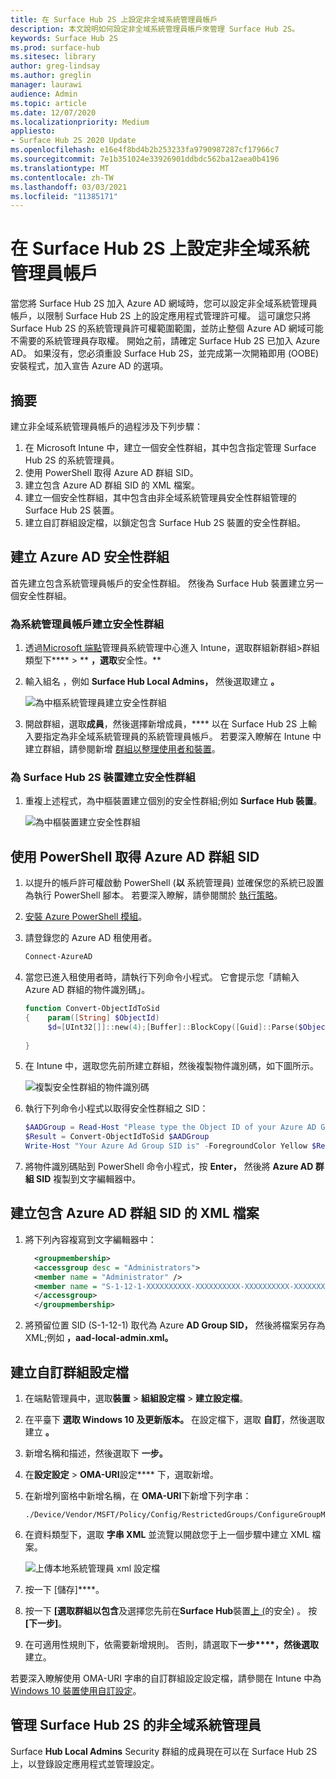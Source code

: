 ```yaml
---
title: 在 Surface Hub 2S 上設定非全域系統管理員帳戶
description: 本文說明如何設定非全域系統管理員帳戶來管理 Surface Hub 2S。
keywords: Surface Hub 2S
ms.prod: surface-hub
ms.sitesec: library
author: greg-lindsay
ms.author: greglin
manager: laurawi
audience: Admin
ms.topic: article
ms.date: 12/07/2020
ms.localizationpriority: Medium
appliesto:
- Surface Hub 2S 2020 Update
ms.openlocfilehash: e16e4f8bd4b2b253233fa9790987287cf17966c7
ms.sourcegitcommit: 7e1b351024e33926901ddbdc562ba12aea0b4196
ms.translationtype: MT
ms.contentlocale: zh-TW
ms.lasthandoff: 03/03/2021
ms.locfileid: "11385171"
---
```

# <a name="configure-non-global-admin-accounts-on-surface-hub-2s"></a>在 Surface Hub 2S 上設定非全域系統管理員帳戶

當您將 Surface Hub 2S 加入 Azure AD 網域時，您可以設定非全域系統管理員帳戶，以限制 Surface Hub 2S 上的設定應用程式管理許可權。 這可讓您只將 Surface Hub 2S 的系統管理員許可權範圍範圍，並防止整個 Azure AD 網域可能不需要的系統管理員存取權。 開始之前，請確定 Surface Hub 2S 已加入 Azure AD。 如果沒有，您必須重設 Surface Hub 2S，並完成第一次開箱即用 (OOBE) 安裝程式，加入宣告 Azure AD 的選項。

## <a name="summary"></a>摘要 

建立非全域系統管理員帳戶的過程涉及下列步驟： 

1. 在 Microsoft Intune 中，建立一個安全性群組，其中包含指定管理 Surface Hub 2S 的系統管理員。
2. 使用 PowerShell 取得 Azure AD 群組 SID。
3. 建立包含 Azure AD 群組 SID 的 XML 檔案。
4. 建立一個安全性群組，其中包含由非全域系統管理員安全性群組管理的 Surface Hub 2S 裝置。
5. 建立自訂群組設定檔，以鎖定包含 Surface Hub 2S 裝置的安全性群組。 


## <a name="create-azure-ad-security-groups"></a>建立 Azure AD 安全性群組

首先建立包含系統管理員帳戶的安全性群組。 然後為 Surface Hub 裝置建立另一個安全性群組。  

### <a name="create-security-group-for-admin-accounts"></a>為系統管理員帳戶建立安全性群組

1. 透過[Microsoft 端點](https://go.microsoft.com/fwlink/?linkid=2109431)管理員系統管理中心進入 Intune，選取群組新群組>群組類型下****  >  ** **，選取**安全性。** 
2. 輸入組名 ，例如 **Surface Hub Local Admins，** 然後選取建立 **。** 

     ![為中樞系統管理員建立安全性群組](images/sh-create-sec-group.png)

3. 開啟群組，選取**成員**，然後選擇新增成員，**** 以在 Surface Hub 2S 上輸入要指定為非全域系統管理員的系統管理員帳戶。 若要深入瞭解在 Intune 中建立群組，請參閱新增  [群組以整理使用者和裝置](https://docs.microsoft.com/mem/intune/fundamentals/groups-add)。

### <a name="create-security-group-for-surface-hub-2s-devices"></a>為 Surface Hub 2S 裝置建立安全性群組

1. 重複上述程式，為中樞裝置建立個別的安全性群組;例如 **Surface Hub 裝置**。 

     ![為中樞裝置建立安全性群組](images/sh-create-sec-group-devices.png) 

## <a name="obtain-azure-ad-group-sid-using-powershell"></a>使用 PowerShell 取得 Azure AD 群組 SID

1. 以提升的帳戶許可權啟動 PowerShell (**以** 系統管理員) 並確保您的系統已設置為執行 PowerShell 腳本。 若要深入瞭解，請參閱關於 [執行策略](https://docs.microsoft.com/powershell/module/microsoft.powershell.core/about/about_execution_policies?)。 
2. [安裝 Azure PowerShell 模組](https://docs.microsoft.com/powershell/azure/install-az-ps)。
3. 請登錄您的 Azure AD 租使用者。

    ```powershell
    Connect-AzureAD
    ```

4. 當您已進入租使用者時，請執行下列命令小程式。 它會提示您「請輸入 Azure AD 群組的物件識別碼」。

    ```powershell
    function Convert-ObjectIdToSid
    {    param([String] $ObjectId)   
         $d=[UInt32[]]::new(4);[Buffer]::BlockCopy([Guid]::Parse($ObjectId).ToByteArray(),0,$d,0,16);"S-1-12-1-$d".Replace(' ','-')
         
    }
    ```

5. 在 Intune 中，選取您先前所建立群組，然後複製物件識別碼，如下圖所示。 

     ![複製安全性群組的物件識別碼](images/sh-objectid.png)

6. 執行下列命令小程式以取得安全性群組之 SID：

    ```powershell
    $AADGroup = Read-Host "Please type the Object ID of your Azure AD Group"
    $Result = Convert-ObjectIdToSid $AADGroup
    Write-Host "Your Azure Ad Group SID is" -ForegroundColor Yellow $Result
    ```
    
7. 將物件識別碼貼到 PowerShell 命令小程式，按 **Enter，** 然後將 **Azure AD 群組 SID** 複製到文字編輯器中。 

## <a name="create-xml-file-containing-azure-ad-group-sid"></a>建立包含 Azure AD 群組 SID 的 XML 檔案

1. 將下列內容複寫到文字編輯器中： 

    ```xml
      <groupmembership>   
      <accessgroup desc = "Administrators">        
      <member name = "Administrator" />        
      <member name = "S-1-12-1-XXXXXXXXXX-XXXXXXXXXX-XXXXXXXXXX-XXXXXXXXXX" />  
      </accessgroup>
      </groupmembership>
      ```

2. 將預留位置 SID (S-1-12-1) 取代為 Azure **AD Group SID，** 然後將檔案另存為 XML;例如 **，aad-local-admin.xml。** 

## <a name="create-custom-configuration-profile"></a>建立自訂群組設定檔

1. 在端點管理員中，選取**裝置**  >  **組組設定檔**  >  **建立設定檔**。 
2. 在平臺下 **選取 Windows 10 及更新版本。** 在設定檔下，選取 **自訂**，然後選取建立 **。**
3. 新增名稱和描述，然後選取下 **一步。**
4. 在**設定設定**  >  **OMA-URI**設定**** 下，選取新增。
5. 在新增列窗格中新增名稱，在     **OMA-URI**下新增下列字串： 

    ```OMA-URI
    ./Device/Vendor/MSFT/Policy/Config/RestrictedGroups/ConfigureGroupMembership
    ```
6. 在資料類型下，選取 **字串 XML** 並流覽以開啟您于上一個步驟中建立 XML 檔案。 

     ![上傳本地系統管理員 xml 設定檔](images/sh-local-admin-config.png)

7. 按一下 [儲存]****。
8. 按一下 **[選取群組以包含**及選擇您先前在**Surface Hub**裝置[上 (](#create-security-group-for-surface-hub-2s-devices)的安全) 。 按 **\[下一步\]**。
9. 在可適用性規則下，依需要新增規則。 否則，請選取下**一步****，然後選取**建立。

若要深入瞭解使用 OMA-URI 字串的自訂群組設定設定檔，請參閱在 Intune 中為 [Windows 10 裝置使用自訂設定](https://docs.microsoft.com/mem/intune/configuration/custom-settings-windows-10)。


## <a name="non-global-admins-managing-surface-hub-2s"></a>管理 Surface Hub 2S 的非全域系統管理員

Surface **Hub Local Admins** Security 群組的成員現在可以在 Surface Hub 2S 上，以登錄設定應用程式並管理設定。
